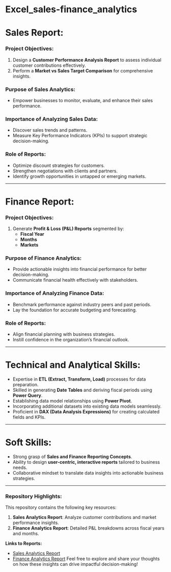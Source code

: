 # Excel_sales-finance_analytics
# Sales Report:

### Project Objectives:
1. Design a **Customer Performance Analysis Report** to assess individual customer contributions effectively.  
2. Perform a **Market vs Sales Target Comparison** for comprehensive insights.  

### Purpose of Sales Analytics:
- Empower businesses to monitor, evaluate, and enhance their sales performance.  

### Importance of Analyzing Sales Data:
- Discover sales trends and patterns.  
- Measure Key Performance Indicators (KPIs) to support strategic decision-making.  

### Role of Reports:
- Optimize discount strategies for customers.  
- Strengthen negotiations with clients and partners.  
- Identify growth opportunities in untapped or emerging markets.

---

# Finance Report:

### Project Objectives:
1. Generate **Profit & Loss (P&L) Reports** segmented by:
   - **Fiscal Year**  
   - **Months**  
   - **Markets**  

### Purpose of Finance Analytics:
- Provide actionable insights into financial performance for better decision-making.  
- Communicate financial health effectively with stakeholders.  

### Importance of Analyzing Finance Data:
- Benchmark performance against industry peers and past periods.  
- Lay the foundation for accurate budgeting and forecasting.  

### Role of Reports:
- Align financial planning with business strategies.  
- Instill confidence in the organization’s financial outlook.  

---

# Technical and Analytical Skills:
- Expertise in **ETL (Extract, Transform, Load)** processes for data preparation.  
- Skilled in generating **Date Tables** and deriving fiscal periods using **Power Query**.  
- Establishing data model relationships using **Power Pivot**.  
- Incorporating additional datasets into existing data models seamlessly.  
- Proficient in **DAX (Data Analysis Expressions)** for creating calculated fields and KPIs.

---

# Soft Skills:
- Strong grasp of **Sales and Finance Reporting Concepts**.  
- Ability to design **user-centric, interactive reports** tailored to business needs.  
- Collaborative mindset to translate data insights into actionable business strategies.  

---

### Repository Highlights:
This repository contains the following key resources:
1. **Sales Analytics Report**: Analyze customer contributions and market performance insights.  
2. **Finance Analytics Report**: Detailed P&L breakdowns across fiscal years and months.  

**Links to Reports:**
- [Sales Analytics Report]([https://github.com/YourUsername/RepoName/Sales_Analytics_Report.pdf](https://github.com/Sai-Ganesh19/Excel_sales-finance_analytics/blob/main/SALES%20ANALYTICS%20FULL%20PROJECT.pdf))  
- [Finance Analytics Report]([https://github.com/YourUsername/RepoName/Finance_Analytics_Report.pdf](https://github.com/Sai-Ganesh19/Excel_sales-finance_analytics/blob/main/FINANCE%20ANALYTICS%20FULL%20PROJECT.pdf))  
Feel free to explore and share your thoughts on how these insights can drive impactful decision-making!
